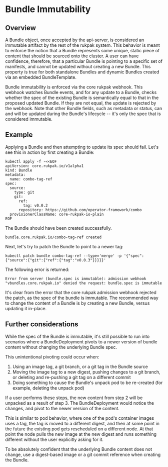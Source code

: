 # Bundle Immutability

## Overview

A Bundle object, once accepted by the api-server, is considered an immutable artifact by the rest of the rukpak system.
This behavior is meant to enforce the notion that a Bundle represents some unique, static piece of content that should
be sourced onto the cluster. A user can have confidence, therefore, that a particular Bundle is pointing to a specific
set of manifests, and cannot be updated without creating a new Bundle. This property is true for both standalone Bundles
and dynamic Bundles created via an embedded BundleTemplate.

Bundle immutability is enforced via the core rukpak webhook. This webhook watches Bundle events, and for any update to a
Bundle, checks whether the spec of the existing Bundle is semantically equal to that in the proposed updated Bundle. If
they are not equal, the update is rejected by the webhook. Note that other Bundle fields, such as metadata or status,
can and will be updated during the Bundle's lifecycle -- it's only the spec that is considered immutable.

## Example

Applying a Bundle and then attempting to update its spec should fail. Let's see this in action by first creating a
Bundle:

```console
kubectl apply -f -<<EOF
apiVersion: core.rukpak.io/v1alpha1
kind: Bundle
metadata:
  name: combo-tag-ref
spec:
  source:
    type: git
    git:
      ref:
        tag: v0.0.2
      repository: https://github.com/operator-framework/combo
  provisionerClassName: core-rukpak-io-plain
EOF
```

The Bundle should have been created successfully.

```console
bundle.core.rukpak.io/combo-tag-ref created
```

Next, let's try to patch the Bundle to point to a newer tag:

```console
kubectl patch bundle combo-tag-ref --type='merge' -p '{"spec":{"source":{"git":{"ref":{"tag":"v0.0.3"}}}}}'
```

The following error is returned:

```console
Error from server (bundle.spec is immutable): admission webhook "vbundles.core.rukpak.io" denied the request: bundle.spec is immutable
```

It's clear from the error that the core rukpak admission webhook rejected the patch, as the spec of the bundle is
immutable. The recommended way to change the content of a Bundle is by creating a new Bundle, versus updating it
in-place.

## Further considerations

While the spec of the Bundle is immutable, it's still possible to run into scenarios where a BundleDeployment pivots to a
newer version of bundle content without changing the underlying Bundle spec.

This unintentional pivoting could occur when:

1. Using an image tag, a git branch, or a git tag in the Bundle source
2. Moving the image tag to a new digest, pushing changes to a git branch, or deleting and re-pushing a git tag on a
   different commit
3. Doing something to cause the Bundle's unpack pod to be re-created (for example, deleting the unpack pod)

If a user performs these steps, the new content from step 2 will be unpacked as a result of step 3. The BundleDeployment
would notice the changes, and pivot to the newer version of the content.

This is similar to pod behavior, where one of the pod's container images uses a tag, the tag is moved to a different
digest, and then at some point in the future the existing pod gets rescheduled on a different node. At that point the
node pulls the new image at the new digest and runs something different without the user explicitly asking for it.

To be absolutely confident that the underlying Bundle content does not change, use a digest-based image or a git commit
reference when creating the Bundle.
